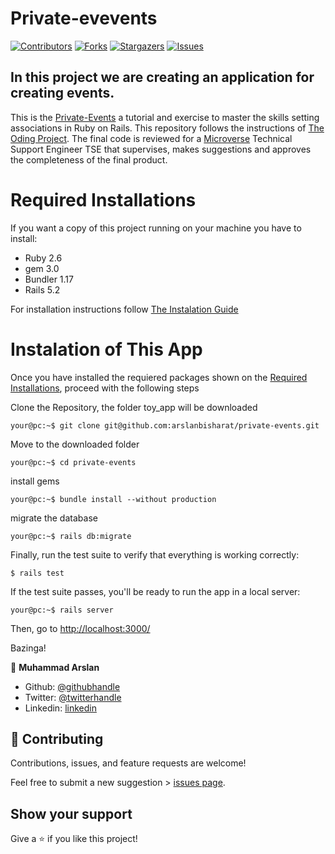 # Private-evevents

[![Contributors][contributors-shield]][contributors-url]
[![Forks][forks-shield]][forks-url]
[![Stargazers][stars-shield]][stars-url]
[![Issues][issues-shield]][issues-url]

## In this project we are creating an application for creating events.

This is the [Private-Events](https://www.theodinproject.com/courses/ruby-on-rails/lessons/associations) a tutorial and exercise to master the skills setting associations in Ruby on Rails. This repository follows the instructions of [The Oding Project](https://www.theodinproject.com). The final code is reviewed for a [Microverse](https://www.microverse.org/) Technical Support Engineer TSE that supervises, makes suggestions and approves the completeness of the final product.


# Required Installations

If you want a copy of this project running on your machine you have to install:

- Ruby 2.6
- gem 3.0
- Bundler 1.17
- Rails 5.2

For installation instructions follow [The Instalation Guide](https://www.tutorialspoint.com/ruby-on-rails/rails-installation)

# Instalation of This App

Once you have installed the requiered packages shown on the [Required Installations](), proceed with the following steps

Clone the Repository, the folder toy_app will be downloaded

```Shell
your@pc:~$ git clone git@github.com:arslanbisharat/private-events.git
```

Move to the downloaded folder

```Shell
your@pc:~$ cd private-events
```

install gems

```Shell
your@pc:~$ bundle install --without production
```

migrate the database

```Shell
your@pc:~$ rails db:migrate
```

Finally, run the test suite to verify that everything is working correctly:

```
$ rails test
```

If the test suite passes, you'll be ready to run the app in a local server:

```Shell
your@pc:~$ rails server

```

Then, go to [http://localhost:3000/](http://localhost:3000/)

Bazinga!

👤 **Muhammad Arslan**

- Github: [@githubhandle](https://github.com/arslanbisharat)
- Twitter: [@twitterhandle](https://twitter.com/arslan_bisharat-2020bb156)
- Linkedin: [linkedin](https://www.linkedin.com/in/muhammad-arslan-2020bb156)
## 🤝 Contributing

Contributions, issues, and feature requests are welcome!

Feel free to submit a new suggestion > [issues page](issues/).

## Show your support

Give a ⭐️ if you like this project!

[contributors-shield]: https://img.shields.io/github/contributors/arslanbisharat/private-events.svg?style=flat-square
[contributors-url]: https://github.com/arslanbisharat/private-events/graphs/contributors
[forks-shield]: https://img.shields.io/github/forks/arslanbisharat/private-events.svg?style=flat-square
[forks-url]: https://github.com/arslanbisharat/private-events/network/members
[stars-shield]: https://img.shields.io/github/stars/arslanbisharat/private-events.svg?style=flat-square
[stars-url]: https://github.com/arslanbisharat/private-events/stargazers
[issues-shield]: https://img.shields.io/github/issues/arslanbisharat/private-events.svg?style=flat-square
[issues-url]: https://github.com/arslanbisharat/private-events/issues
